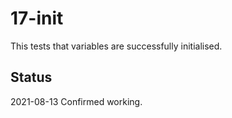 # 17-init

This tests that variables are successfully initialised.

## Status

2021-08-13	Confirmed working.
